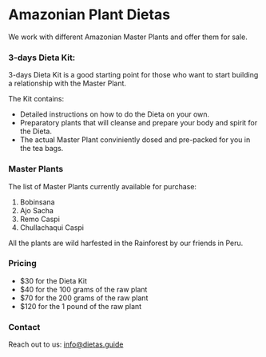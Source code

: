 # Amazonian Plant Dietas

We work with different Amazonian Master Plants and offer them for sale.

### 3-days Dieta Kit:

3-days Dieta Kit is a good starting point for those who want to start building a relationship with the Master Plant. 

The Kit contains:
- Detailed instructions on how to do the Dieta on your own.
- Preparatory plants that will cleanse and prepare your body and spirit for the Dieta.
- The actual Master Plant conviniently dosed and pre-packed for you in the tea bags.

### Master Plants

The list of Master Plants currently available for purchase:
1. Bobinsana
2. Ajo Sacha
3. Remo Caspi
4. Chullachaqui Caspi

All the plants are wild harfested in the Rainforest by our friends in Peru.

### Pricing

- $30 for the Dieta Kit
- $40 for the 100 grams of the raw plant
- $70 for the 200 grams of the raw plant
- $120 for the 1 pound of the raw plant

### Contact

Reach out to us: info@dietas.guide

